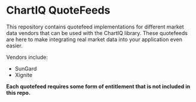 # ChartIQ QuoteFeeds

This repository contains quotefeed implementations for different market data vendors that can be used with the ChartIQ library. These quotefeeds are here to make integrating real market data into your application even easier.

Vendors include: 

 - SunGard
 - Xignite 

**Each quotefeed requires some form of entitlement that is not included in this repo.** 